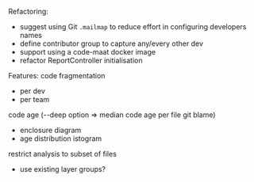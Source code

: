 Refactoring:
- suggest using Git `.mailmap` to reduce effort in configuring developers names
- define contributor group to capture any/every other dev
- support using a code-maat docker image
- refactor ReportController initialisation

Features:
code fragmentation
- per dev
- per team

code age (--deep option => median code age per file git blame)
- enclosure diagram
- age distribution istogram

restrict analysis to subset of files
- use existing layer groups?
